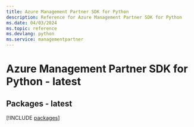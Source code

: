 ```yaml
---
title: Azure Management Partner SDK for Python
description: Reference for Azure Management Partner SDK for Python
ms.date: 04/03/2024
ms.topic: reference
ms.devlang: python
ms.service: managementpartner
---
```

# Azure Management Partner SDK for Python - latest
## Packages - latest
[!INCLUDE [packages](management-partner-index.md)]